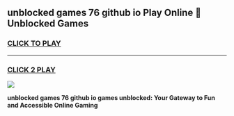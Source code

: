 
## unblocked games 76 github io Play Online 👋 Unblocked Games
<h3>
<a href="https://premium.freeplayer.one?title=unblocked_games_76_github_io&ref=19F">CLICK TO PLAY</a></h3>
<hr>

<h3>
<a href="https://premium.freeplayer.one?title=unblocked_games_76_github_io&ref=19F">CLICK 2 PLAY</a>
  
</h3>

<a href="https://premium.freeplayer.one?title=unblocked_games_76_github_io&ref=19F"><img src="https://clearcache.store/games.png"></a>


**unblocked games 76 github io games unblocked: Your Gateway to Fun and Accessible Online Gaming**
